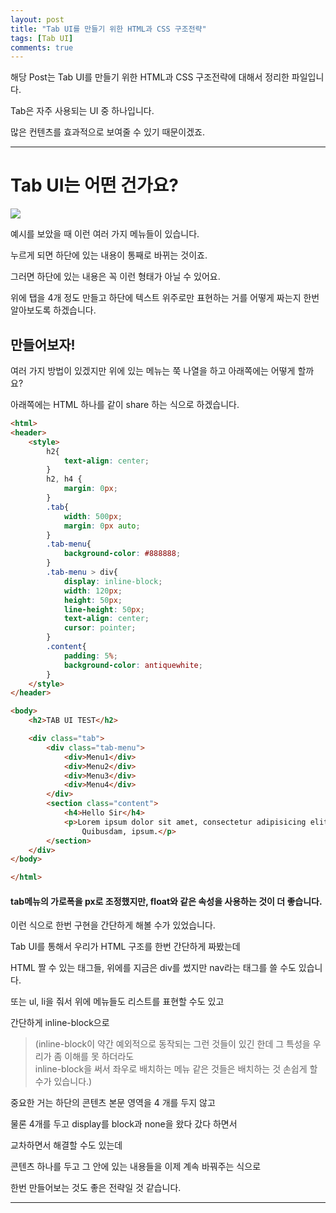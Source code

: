 ```yaml
---
layout: post
title: "Tab UI를 만들기 위한 HTML과 CSS 구조전략"
tags: [Tab UI]
comments: true
---
```

 
해당 Post는 Tab UI를 만들기 위한 HTML과 CSS 구조전략에 대해서 정리한 파일입니다.

Tab은 자주 사용되는 UI 중 하나입니다.  

많은 컨텐츠를 효과적으로 보여줄 수 있기 때문이겠죠.


---

# Tab UI는 어떤 건가요?

<img src="https://cphinf.pstatic.net/mooc/20180207_26/1517992864436V3FGa_PNG/3-6-1_Tab_UI_image.png">

예시를 보았을 때 이런 여러 가지 메뉴들이 있습니다.

누르게 되면 하단에 있는 내용이 통째로 바뀌는 것이죠.

그러면 하단에 있는 내용은 꼭 이런 형태가 아닐 수 있어요.

위에 탭을 4개 정도 만들고 하단에 텍스트 위주로만 표현하는 거를 어떻게 짜는지 한번 알아보도록 하겠습니다.

## 만들어보자!

여러 가지 방법이 있겠지만 위에 있는 메뉴는 쭉 나열을 하고 아래쪽에는 어떻게 할까요?

아래쪽에는 HTML 하나를 같이 share 하는 식으로 하겠습니다.

```html
<html>
<header>
    <style>
        h2{ 
            text-align: center;
        }
        h2, h4 {
            margin: 0px;
        }
        .tab{
            width: 500px;
            margin: 0px auto;
        }
        .tab-menu{
            background-color: #888888;
        }
        .tab-menu > div{
            display: inline-block;
            width: 120px;
            height: 50px;
            line-height: 50px;
            text-align: center;
            cursor: pointer;
        }
        .content{
            padding: 5%;
            background-color: antiquewhite;
        }
    </style>
</header>

<body>
    <h2>TAB UI TEST</h2>

    <div class="tab">
        <div class="tab-menu">
            <div>Menu1</div>
            <div>Menu2</div>
            <div>Menu3</div>
            <div>Menu4</div>
        </div>
        <section class="content">
            <h4>Hello Sir</h4>
            <p>Lorem ipsum dolor sit amet, consectetur adipisicing elit.
                Quibusdam, ipsum.</p>
        </section>
    </div>
</body>

</html>
```

#### tab메뉴의 가로폭을 px로 조정했지만, float와 같은 속성을 사용하는 것이 더 좋습니다.

이런 식으로 한번 구현을 간단하게 해볼 수가 있었습니다.

Tab UI를 통해서 우리가 HTML 구조를 한번 간단하게 짜봤는데

HTML 짤 수 있는 태그들, 위에를 지금은 div를 썼지만 nav라는 태그를 쓸 수도 있습니다.

또는 ul, li을 줘서 위에 메뉴들도 리스트를 표현할 수도 있고

간단하게 inline-block으로

> (inline-block이 약간 예외적으로 동작되는 그런 것들이 있긴 한데 그 특성을 우리가 좀 이해를 못 하더라도<br>
inline-block을 써서 좌우로 배치하는 메뉴 같은 것들은 배치하는 것 손쉽게 할 수가 있습니다.)

중요한 거는 하단의 콘텐츠 본문 영역을 4 개를 두지 않고

물론 4개를 두고 display를 block과 none을 왔다 갔다 하면서

교차하면서 해결할 수도 있는데

콘텐츠 하나를 두고 그 안에 있는 내용들을 이제 계속 바꿔주는 식으로

한번 만들어보는 것도 좋은 전략일 것 같습니다.

---
